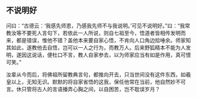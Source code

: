 ##  不说明好

问曰：“古德云：‘我感先师恩，乃感我先师不与我说明。’可见不说明好。”曰：“我常教汝等不要死人言句下，若依此一人所说，则自七祖至今，悟道者皆相传发明而来，都是错误，惟他不错？盖他本来要自家心悟，不肯向人口角边拾唾余。师家知其如此，遂教他去自悟，岂可以一人之行为，而教万人。后来野狐精本不能为人发明，遂因这说话，便杜口不言，教人自家参去，以为师家应当有如是作用，真可恨可笑。”

汝辈从今而后，将佛祖所留教典言句，都推向开去，只当世间没有这件东西，如羲皇以上，无知无识。默默的将自家省悟的这我，保任他常在当前，他自然妙不可言。休只管将古人的言语播弄心胸之间，以自困苦，岂不耽误岁月？

